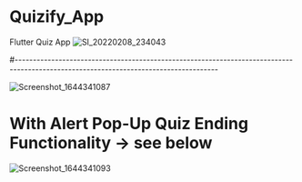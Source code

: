 # Quizify_App
Flutter Quiz App
![SI_20220208_234043](https://user-images.githubusercontent.com/72147432/153049931-084a024e-877a-4f92-a958-0d33142c0ccd.jpg)


#-------------------------------------------------------------------------------------------------------------------------------------

![Screenshot_1644341087](https://user-images.githubusercontent.com/72147432/153048175-0067ab50-fd74-41d5-9e63-c804b66dc923.png)
# With Alert Pop-Up Quiz Ending  Functionality -> see below
![Screenshot_1644341093](https://user-images.githubusercontent.com/72147432/153048195-60b4f647-bfd5-4529-b1c7-acb0f965fccc.png)
